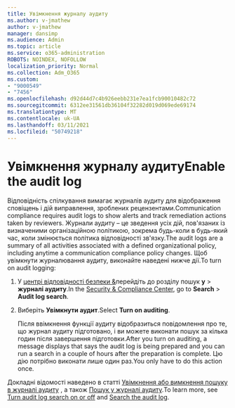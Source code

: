 ```yaml
---
title: Увімкнення журналу аудиту
ms.author: v-jmathew
author: v-jmathew
manager: dansimp
ms.audience: Admin
ms.topic: article
ms.service: o365-administration
ROBOTS: NOINDEX, NOFOLLOW
localization_priority: Normal
ms.collection: Adm_O365
ms.custom:
- "9000549"
- "7456"
ms.openlocfilehash: d92d44d7c4b926eebb231e7ea1fcb90010482c72
ms.sourcegitcommit: 6312ee31561db36104f32282d019d069ede69174
ms.translationtype: MT
ms.contentlocale: uk-UA
ms.lasthandoff: 03/11/2021
ms.locfileid: "50749218"
---
```

# <a name="enable-the-audit-log"></a><span data-ttu-id="8cfb3-102">Увімкнення журналу аудиту</span><span class="sxs-lookup"><span data-stu-id="8cfb3-102">Enable the audit log</span></span>

<span data-ttu-id="8cfb3-103">Відповідність спілкування вимагає журналів аудиту для відображення сповіщень і дій виправлення, зроблених рецензентами.</span><span class="sxs-lookup"><span data-stu-id="8cfb3-103">Communication compliance requires audit logs to show alerts and track remediation actions taken by reviewers.</span></span> <span data-ttu-id="8cfb3-104">Журнали аудиту – це зведення усіх дій, пов'язаних із визначеними організаційною політикою, зокрема будь-коли в будь-який час, коли змінюється політика відповідності зв'язку.</span><span class="sxs-lookup"><span data-stu-id="8cfb3-104">The audit logs are a summary of all activities associated with a defined organizational policy, including anytime a communication compliance policy changes.</span></span> <span data-ttu-id="8cfb3-105">Щоб увімкнути журналювання аудиту, виконайте наведені нижче дії.</span><span class="sxs-lookup"><span data-stu-id="8cfb3-105">To turn on audit logging:</span></span>

1. <span data-ttu-id="8cfb3-106">У [центрі відповідності безпеки &](https://go.microsoft.com/fwlink/?linkid=2101341)перейдіть до розділу пошук **у**  >  **журналі аудиту**.</span><span class="sxs-lookup"><span data-stu-id="8cfb3-106">In the [Security & Compliance Center](https://go.microsoft.com/fwlink/?linkid=2101341), go to **Search** > **Audit log search**.</span></span>
2. <span data-ttu-id="8cfb3-107">Виберіть **Увімкнути аудит**.</span><span class="sxs-lookup"><span data-stu-id="8cfb3-107">Select **Turn on auditing**.</span></span>

    <span data-ttu-id="8cfb3-108">Після ввімкнення функції аудиту відобразиться повідомлення про те, що журнал аудиту підготовано, і ви можете виконати пошук за кілька годин після завершення підготовки.</span><span class="sxs-lookup"><span data-stu-id="8cfb3-108">After you turn on auditing, a message displays that says the audit log is being prepared and you can run a search in a couple of hours after the preparation is complete.</span></span> <span data-ttu-id="8cfb3-109">Цю дію потрібно виконати лише один раз.</span><span class="sxs-lookup"><span data-stu-id="8cfb3-109">You only have to do this action once.</span></span>

<span data-ttu-id="8cfb3-110">Докладні відомості наведено в статті [Увімкнення або вимкнення пошуку в журналі аудиту](https://go.microsoft.com/fwlink/?linkid=2129077) , а також [Пошук у журналі аудиту](https://go.microsoft.com/fwlink/?linkid=2123729).</span><span class="sxs-lookup"><span data-stu-id="8cfb3-110">To learn more, see [Turn audit log search on or off](https://go.microsoft.com/fwlink/?linkid=2129077) and [Search the audit log](https://go.microsoft.com/fwlink/?linkid=2123729).</span></span>
